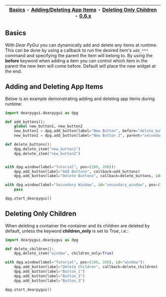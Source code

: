 | [Basics](#basics) - [Adding/Deleting App Items](#adding-and-deleting-app-items) - [Deleting Only Children](#deleting-only-children) - [0.6.x](https://github.com/hoffstadt/DearPyGui_06/wiki/Runtime-Adding-and-Deleting-Widgets) |
|-|

## Basics
With _Dear PyGui_ you can dynamically add and delete any items at runtime. This can be done by using a callback to run the desired item's `add_***` command and specifying the parent the item will belong to.
By using the **before** keyword when adding a item you can control which item in the parent the new item will come before. Default will place the new widget at the end.

## Adding and Deleting App Items
Below is an example demonstrating adding and deleting app items during runtime:

```python
import dearpygui.dearpygui as dpg

def add_buttons():
    global new_button1, new_button2
    new_button1 = dpg.add_button(label="New Button", before="delete_button", id="new_button1")
    new_button2 = dpg.add_button(label="New Button 2", parent="secondary_window", id="new_button2")

def delete_buttons():
    dpg.delete_item("new_button1")
    dpg.delete_item("new_button2")


with dpg.window(label="Tutorial", pos=(200, 200)):
    dpg.add_button(label="Add Buttons", callback=add_buttons)
    dpg.add_button(label="Delete Buttons", callback=delete_buttons, id="delete_button")

with dpg.window(label="Secondary Window", id="secondary_window", pos=(100, 100)):
    pass

dpg.start_dearpygui()
```

## Deleting Only Children

When deleting a container the container and its children are deleted by default, unless the keyword **children_only** is set to True, i.e.:

```python
import dearpygui.dearpygui as dpg

def delete_children():
    dpg.delete_item("window", children_only=True)

with dpg.window(label="Tutorial", pos=(200, 200), id="window"):
    dpg.add_button(label="Delete Children", callback=delete_children)
    dpg.add_button(label="Button_1")
    dpg.add_button(label="Button_2")
    dpg.add_button(label="Button_3")

dpg.start_dearpygui()
```